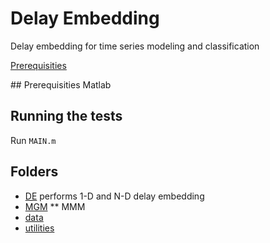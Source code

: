 # Delay Embedding
Delay embedding for time series modeling and classification

[Prerequisities](#Prerequisities)

<a name="Prerequisities"/>
## Prerequisities 
Matlab

## Running the tests
Run `MAIN.m`

## Folders
* [DE](https://github.com/ZZUTK/Delay_Embedding/tree/master/DE) performs 1-D and N-D delay embedding
* [MGM](https://github.com/ZZUTK/Delay_Embedding/tree/master/MGM) 
  ** MMM 
* [data](https://github.com/ZZUTK/Delay_Embedding/tree/master/data)
* [utilities](https://github.com/ZZUTK/Delay_Embedding/tree/master/utilities)
